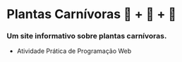 # Plantas Carnívoras :t-rex: + :seedling: + :green_heart:

### Um site informativo sobre plantas carnívoras.
- Atividade Prática de Programação Web
